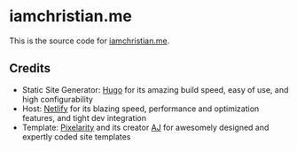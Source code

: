 # iamchristian.me

This is the source code for [iamchristian.me](//iamchristian.me).

## Credits
- Static Site Generator: [Hugo](//gohugo.io) for its amazing build speed, easy of use, and high configurability
- Host: [Netlify](//netlify.com) for its blazing speed, performance and optimization features, and tight dev integration
- Template: [Pixelarity](//pixelarity.com) and its creator [AJ](//twitter.com/ajlkn) for awesomely designed and expertly coded site templates
